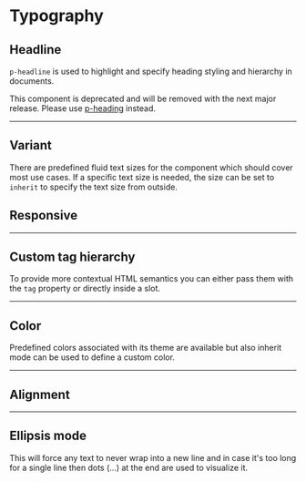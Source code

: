 # Typography

<TableOfContents></TableOfContents>

## Headline

`p-headline` is used to highlight and specify heading styling and hierarchy in documents.

<p-inline-notification heading="Deprecation hint" state="error" persistent="true">
  This component is deprecated and will be removed with the next major release.
Please use <a href="components/typography/heading">p-heading</a> instead.
</p-inline-notification>

---

## Variant

There are predefined fluid text sizes for the component which should cover most use cases. If a specific text size is
needed, the size can be set to `inherit` to specify the text size from outside.

<Playground :markup="variant" :config="config"></Playground>

## Responsive

<Playground :markup="customVariantMarkup" :config="config">
  <SelectOptions v-model="customVariant" :values="customVariants" name="customVariant"></SelectOptions>
</Playground>

---

## Custom tag hierarchy

To provide more contextual HTML semantics you can either pass them with the `tag` property or directly inside a slot.

<Playground :markup="customTagHierarchy" :config="config"></Playground>

---

## Color

Predefined colors associated with its theme are available but also inherit mode can be used to define a custom color.

<Playground :markup="colorMarkup" :config="config">
  <SelectOptions v-model="color" :values="colors" name="color"></SelectOptions>
</Playground>

---

## Alignment

<Playground :markup="alignMarkup" :config="config">
  <SelectOptions v-model="align" :values="aligns" name="align"></SelectOptions>
</Playground>

---

## Ellipsis mode

This will force any text to never wrap into a new line and in case it's too long for a single line then dots (…) at the
end are used to visualize it.

<Playground :markup="ellipsisMode" :config="config"></Playground>

<script lang="ts">
import Vue from 'vue';
import Component from 'vue-class-component';
import { HEADLINE_COLORS, HEADLINE_VARIANTS } from './headline-utils';
import { TEXT_ALIGNS}  from '../text/text-align'; 

const sentence = 'The quick brown fox jumps over the lazy dog';

@Component
export default class Code extends Vue {
  config = { themeable: true };

  variant = HEADLINE_VARIANTS.map((item) => `<p-headline variant="${item}">${sentence}</p-headline>`).join('\n');

  customVariant = "{ base: 'small', l: 'medium' }";
  customVariants = ["{ base: 'small', l: 'medium' }", 'inherit'];
  get customVariantMarkup() {
    const style = this.customVariant === 'inherit' ? ' style="font-size: 3.75rem;"' : '';
    return `<p-headline variant="${this.customVariant}"${style}>${sentence}</p-headline>`;
  }

  customTagHierarchy =
`<p-headline variant="headline-1" tag="h3">${sentence}</p-headline>
<p-headline variant="headline-3" tag="h1">${sentence}</p-headline>
<p-headline variant="headline-1">
  <h3>${sentence}</h3>
</p-headline>
<p-headline variant="headline-3">
  <h1>${sentence}</h1>
</p-headline>`;

  color = 'default';
  colors = HEADLINE_COLORS;
  get colorMarkup() {
    const style = this.color === 'inherit' ? ' style="color: deeppink;"' : '';
    return `<p-headline variant="headline-3" color="${this.color}"${style}>${sentence}</p-headline>`
  }

  align = 'center';
  aligns = TEXT_ALIGNS;
  get alignMarkup() {
    return `<p-headline variant="headline-3" align="${this.align}">${sentence}</p-headline>`;
  }

  ellipsisMode =
`<p-headline variant="headline-3" ellipsis="true">Lorem ipsum dolor sit amet, consetetur sadipscing elitr, sed diam nonumy eirmod tempor invidunt ut labore et dolore magna aliquyam erat, sed diam voluptua. At vero eos et accusam et justo duo dolores et ea rebum.</p-headline>`;
}
</script>
